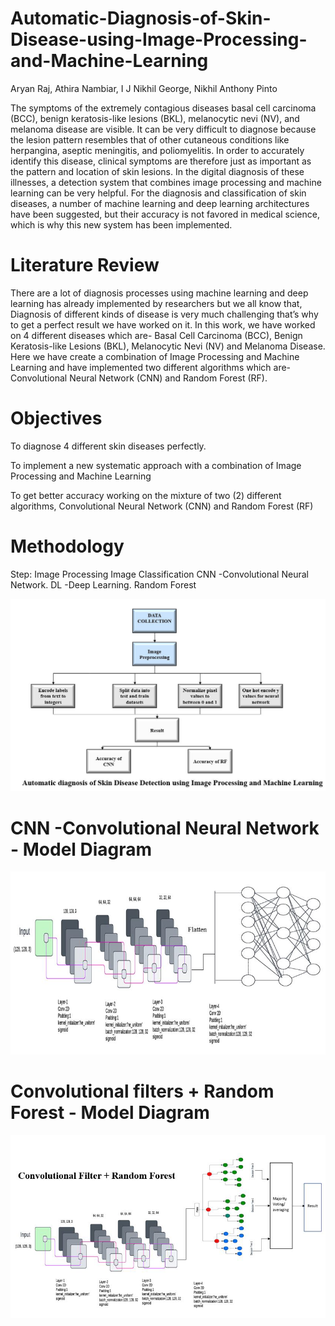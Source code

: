 # Automatic-Diagnosis-of-Skin-Disease-using-Image-Processing-and-Machine-Learning
Aryan Raj, Athira Nambiar, I J Nikhil George, Nikhil Anthony Pinto

The symptoms of the extremely contagious diseases basal cell carcinoma (BCC), benign keratosis-like lesions (BKL), melanocytic nevi (NV), and melanoma disease are visible. It can be very difficult to diagnose because the lesion pattern resembles that of other cutaneous conditions like herpangina, aseptic meningitis, and poliomyelitis. In order to accurately identify this disease, clinical symptoms are therefore just as important as the pattern and location of skin lesions. In the digital diagnosis of these illnesses, a detection system that combines image processing and machine learning can be very helpful. For the diagnosis and classification of skin diseases, a number of machine learning and deep learning architectures have been suggested, but their accuracy is not favored in medical science, which is why this new system has been implemented. 
# Literature Review
There are a lot of diagnosis processes using machine learning and deep learning has already implemented by researchers but we all know that, Diagnosis of different kinds of disease is very much challenging that’s why to get a perfect result we have worked on it. In this work, we have worked on 4 different diseases which are- Basal Cell Carcinoma (BCC), Benign Keratosis-like Lesions (BKL), Melanocytic Nevi (NV) and Melanoma Disease. 
Here we have create a combination of Image Processing and Machine Learning  and have implemented two different algorithms which are- Convolutional Neural Network (CNN) and Random Forest (RF). 
# Objectives
To diagnose 4 different skin diseases perfectly. 

To implement a new systematic approach with a combination of Image Processing and Machine Learning 

To get better accuracy working on the mixture of two (2) different algorithms, Convolutional Neural Network (CNN) and Random Forest (RF) 

# Methodology
Step:
Image Processing
Image Classification
CNN -Convolutional Neural Network.
DL -Deep Learning.
Random Forest

![Screenshot](Capture-0.jpeg)

# CNN -Convolutional Neural Network - Model Diagram

![Convolutional Neural Network](Capture-1.jpeg)

# Convolutional filters + Random Forest - Model Diagram

![CRF](CRF.png)
